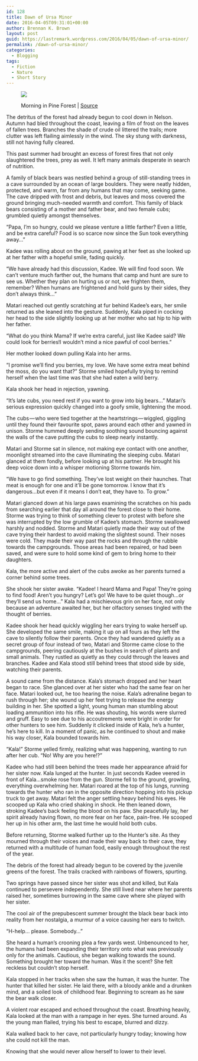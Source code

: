 ```yaml
---
id: 128
title: Dawn of Ursa Minor
date: 2016-04-05T09:31:01+00:00
author: Brennan K. Brown
layout: post
guid: https://lastremark.wordpress.com/2016/04/05/dawn-of-ursa-minor/
permalink: /dawn-of-ursa-minor/
categories:
  - Blogging
tags:
  - Fiction
  - Nature
  - Short Story
---
```


<figure class="wp-caption"> 

<img data-width="5668" data-height="3840" src="https://cdn-images-1.medium.com/max/2560/1*arw9RbC4Wsg1skWI6tCi7Q.jpeg" /> <figcaption class="wp-caption-text">Morning in Pine Forest | <a href="https://en.wikipedia.org/wiki/Morning_in_a_Pine_Forest#/media/File:Utro_v_sosnovom_lesu.jpg" target="_blank" rel="noopener noreferrer">Source</a></figcaption></figure> 

<span>T</span>he detritus of the forest had already begun to cool down in Nelson. Autumn had bled throughout the coast, leaving a film of frost on the leaves of fallen trees. Branches the shade of crude oil littered the trails; more clutter was left flailing aimlessly in the wind. The sky stung with darkness, still not having fully cleared.

This past summer had brought an excess of forest fires that not only slaughtered the trees, prey as well. It left many animals desperate in search of nutrition.

<!--more-->

A family of black bears was nestled behind a group of still-standing trees in a cave surrounded by an ocean of large boulders. They were neatly hidden, protected, and warm, far from any humans that may come, seeking game. The cave dripped with frost and debris, but leaves and moss covered the ground bringing much-needed warmth and comfort. This family of black bears consisting of a mother and father bear, and two female cubs; grumbled quietly amongst themselves.

“Papa, I’m so hungry, could we please venture a little farther? Even a little, and be extra careful? Food is so scarce now since the Sun took everything away…”

Kadee was rolling about on the ground, pawing at her feet as she looked up at her father with a hopeful smile, fading quickly.

“We have already had this discussion, Kadee. We will find food soon. We can’t venture much farther out, the humans that camp and hunt are sure to see us. Whether they plan on hurting us or not, we frighten them, remember? When humans are frightened and hold guns by their sides, they don’t always think…”

Matari reached out gently scratching at fur behind Kadee’s ears, her smile returned as she leaned into the gesture. Suddenly, Kala piped in cocking her head to the side slightly looking up at her mother who sat hip to hip with her father.

“What do you think Mama? If we’re extra careful, just like Kadee said? We could look for berries!I wouldn’t mind a nice pawful of cool berries.”

Her mother looked down pulling Kala into her arms.

“I promise we’ll find you berries, my love. We have some extra meat behind the moss, do you want that?” Storme smiled hopefully trying to remind herself when the last time was that she had eaten a wild berry.

Kala shook her head in rejection, yawning.

“It’s late cubs, you need rest if you want to grow into big bears…” Matari’s serious expression quickly changed into a goofy smile, lightening the mood.

The cubs — who were tied together at the heartstrings — wiggled, giggling until they found their favourite spot, paws around each other and yawned in unison. Storme hummed deeply sending soothing sound bouncing against the walls of the cave putting the cubs to sleep nearly instantly.

Matari and Storme sat in silence, not making eye contact with one another, moonlight streamed into the cave illuminating the sleeping cubs. Matari glanced at them fondly, before looking up at his partner. He brought his deep voice down into a whisper motioning Storme towards him.

“We have to go find something. They’ve lost weight on their haunches. That meat is enough for one and it’ll be gone tomorrow. I know that it’s dangerous…but even if it means I don’t eat, they have to. To grow.”



<span>M</span>atari glanced down at his large paws examining the scratches on his pads from searching earlier that day all around the forest close to their home. Storme was trying to think of something clever to protest with before she was interrupted by the low grumble of Kadee’s stomach. Storme swallowed harshly and nodded. Storme and Matari quietly made their way out of the cave trying their hardest to avoid making the slightest sound. Their noses were cold. They made their way past the rocks and through the rubble towards the campgrounds. Those areas had been repaired, or had been saved, and were sure to hold some kind of gem to bring home to their daughters.

Kala, the more active and alert of the cubs awoke as her parents turned a corner behind some trees.

She shook her sister awake. “Kadee! I heard Mama and Papa! They’re going to find food! Aren’t you hungry? Let’s go! We have to be quiet though…or they’ll send us home…” Kala had a mischievous grin on her face, not only because an adventure awaited her, but her olfactory senses tingled with the thought of berries.

Kadee shook her head quickly wiggling her ears trying to wake herself up. She developed the same smile, making it up on all fours as they left the cave to silently follow their parents. Once they had wandered quietly as a secret group of four instead of two, Matari and Storme came close to the campgrounds, peering cautiously at the bushes in search of plants and small animals. They rustled as quietly as they could through the leaves and branches. Kadee and Kala stood still behind trees that stood side by side, watching their parents.

A sound came from the distance. Kala’s stomach dropped and her heart began to race. She glanced over at her sister who had the same fear on her face. Matari looked out, he too hearing the noise. Kala’s adrenaline began to rush through her; she wound up her feet trying to release the energy building in her. She spotted a light, young human man stumbling about loading ammunition into his rifle. He was shouting, his words were slurred and gruff. Easy to see due to his accoutrements were bright in order for other hunters to see him. Suddenly it clicked inside of Kala, he’s a hunter, he’s here to kill. In a moment of panic, as he continued to shout and make his way closer, Kala bounded towards him.

“Kala!” Storme yelled firmly, realizing what was happening, wanting to run after her cub. “No! Why are you here!?”

Kadee who had still been behind the trees made her appearance afraid for her sister now. Kala lunged at the hunter. In just seconds Kadee veered in front of Kala…smoke rose from the gun. Storme fell to the ground, growling, everything overwhelming her. Matari roared at the top of his lungs, running towards the hunter who ran in the opposite direction hopping into his pickup truck to get away. Matari felt the anger settling heavy behind his eyes. He scooped up Kala who cried shaking in shock. He then leaned down, stroking Kadee’s back feeling the blood on his paw. She peacefully lay, her spirit already having flown, no more fear on her face, pain-free. He scooped her up in his other arm, the last time he would hold both cubs.

Before returning, Storme walked further up to the Hunter’s site. As they mourned through their voices and made their way back to their cave, they returned with a multitude of human food, easily enough throughout the rest of the year.



<span>T</span>he debris of the forest had already begun to be covered by the juvenile greens of the forest. The trails cracked with rainbows of flowers, spurting.

Two springs have passed since her sister was shot and killed, but Kala continued to persevere independently. She still lived near where her parents raised her, sometimes burrowing in the same cave where she played with her sister.

The cool air of the prepubescent summer brought the black bear back into reality from her nostalgia, a murmur of a voice causing her ears to twitch.

“H-help… please. Somebody…”

She heard a human’s crooning plea a few yards west. Unbenounced to her, the humans had been expanding their territory onto what was previously only for the animals. Cautious, she began walking towards the sound. Something brought her toward the human. Was it the scent? She felt reckless but couldn’t stop herself.

Kala stopped in her tracks when she saw the human, it was the hunter. The hunter that killed her sister. He laid there, with a bloody ankle and a drunken mind, and a soiled look of childhood fear. Beginning to scream as he saw the bear walk closer.

A violent roar escaped and echoed throughout the coast. Breathing heavily, Kala looked at the man with a rampage in her eyes. She turned around. As the young man flailed, trying his best to escape, blurred and dizzy.

Kala walked back to her cave, not particularly hungry today; knowing how she could not kill the man.

Knowing that she would never allow herself to lower to their level.